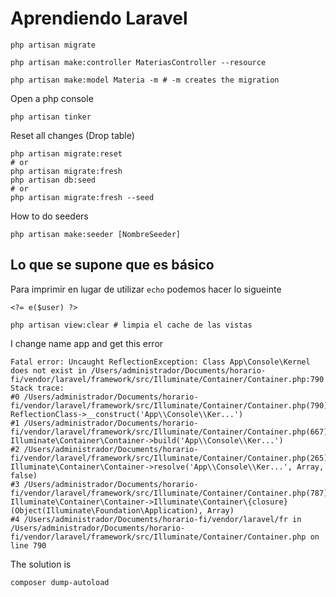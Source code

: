 # Aprendiendo Laravel

```shell
php artisan migrate
```

```shell
php artisan make:controller MateriasController --resource
```

```shell
php artisan make:model Materia -m # -m creates the migration
```

Open a php console

```shell
php artisan tinker
```

Reset all changes (Drop table)

```shell
php artisan migrate:reset
# or
php artisan migrate:fresh
php artisan db:seed
# or
php artisan migrate:fresh --seed
```

How to do seeders

```shell
php artisan make:seeder [NombreSeeder]
```

## Lo que se supone que es básico

Para imprimir en lugar de utilizar `echo` podemos hacer lo sigueinte

```shell
<?= e($user) ?>
```

```shell
php artisan view:clear # limpia el cache de las vistas 
```

I change name app and get this error

```shell
Fatal error: Uncaught ReflectionException: Class App\Console\Kernel does not exist in /Users/administrador/Documents/horario-fi/vendor/laravel/framework/src/Illuminate/Container/Container.php:790
Stack trace:
#0 /Users/administrador/Documents/horario-fi/vendor/laravel/framework/src/Illuminate/Container/Container.php(790): ReflectionClass->__construct('App\\Console\\Ker...')
#1 /Users/administrador/Documents/horario-fi/vendor/laravel/framework/src/Illuminate/Container/Container.php(667): Illuminate\Container\Container->build('App\\Console\\Ker...')
#2 /Users/administrador/Documents/horario-fi/vendor/laravel/framework/src/Illuminate/Container/Container.php(265): Illuminate\Container\Container->resolve('App\\Console\\Ker...', Array, false)
#3 /Users/administrador/Documents/horario-fi/vendor/laravel/framework/src/Illuminate/Container/Container.php(787): Illuminate\Container\Container->Illuminate\Container\{closure}(Object(Illuminate\Foundation\Application), Array)
#4 /Users/administrador/Documents/horario-fi/vendor/laravel/fr in /Users/administrador/Documents/horario-fi/vendor/laravel/framework/src/Illuminate/Container/Container.php on line 790
```

The solution is 

```shell
composer dump-autoload
```

